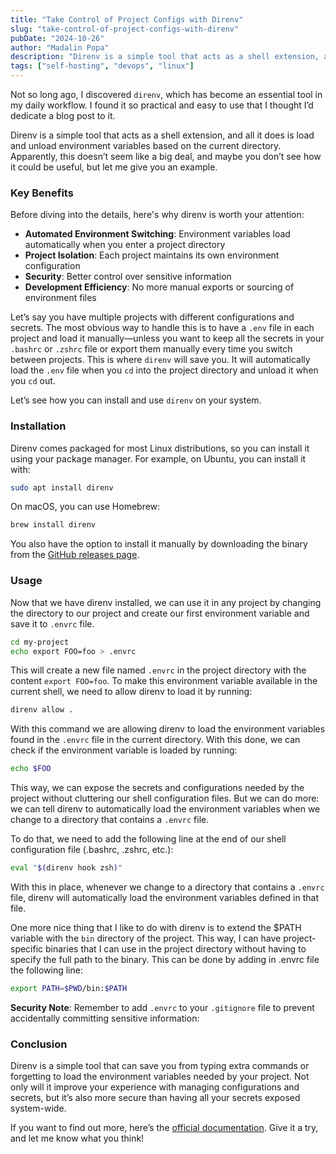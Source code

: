 ```yaml
---
title: "Take Control of Project Configs with Direnv"
slug: "take-control-of-project-configs-with-direnv"
pubDate: "2024-10-26"
author: "Madalin Popa"
description: "Direnv is a simple tool that acts as a shell extension, and all it does is load and unload environment variables based on the current directory. Apparently, this doesn’t seem like a big deal, and maybe you don’t see how it could be useful, but let me give you an example."
tags: ["self-hosting", "devops", "linux"]
---
```


Not so long ago, I discovered `direnv`, which has become an essential tool in my daily workflow. I found it so practical and easy to use that I thought I’d dedicate a blog post to it.

Direnv is a simple tool that acts as a shell extension, and all it does is load and unload environment variables based on the current directory. Apparently, this doesn’t seem like a big deal, and maybe you don’t see how it could be useful, but let me give you an example.

### Key Benefits

Before diving into the details, here's why direnv is worth your attention:

- **Automated Environment Switching**: Environment variables load automatically when you enter a project directory
- **Project Isolation**: Each project maintains its own environment configuration
- **Security**: Better control over sensitive information
- **Development Efficiency**: No more manual exports or sourcing of environment files

Let’s say you have multiple projects with different configurations and secrets. The most obvious way to handle this is to have a `.env` file in each project and load it manually—unless you want to keep all the secrets in your `.bashrc` or `.zshrc` file or export them manually every time you switch between projects. This is where `direnv` will save you. It will automatically load the `.env` file when you `cd` into the project directory and unload it when you `cd` out.

Let’s see how you can install and use `direnv` on your system.

### Installation

Direnv comes packaged for most Linux distributions, so you can install it using your package manager. For example, on Ubuntu, you can install it with:

```bash
sudo apt install direnv
```
On macOS, you can use Homebrew:

```bash
brew install direnv
```

You also have the option to install it manually by downloading the binary from the [GitHub releases page](https://github.com/direnv/direnv).

### Usage

Now that we have direnv installed, we can use it in any project by changing the directory to our project and create our first environment variable and save it to `.envrc` file.

```bash
cd my-project
echo export FOO=foo > .envrc
```
This will create a new file named `.envrc` in the project directory with the content `export FOO=foo`. To make this environment variable available in the current shell, we need to allow direnv to load it by running:

```bash
direnv allow .
```
With this command we are allowing direnv to load the environment variables found in the `.envrc` file in the current directory. With this done, we can check if the environment variable is loaded by running:

```bash
echo $FOO
```

This way, we can expose the secrets and configurations needed by the project without cluttering our shell configuration files. But we can do more: we can tell direnv to automatically load the environment variables when we change to a directory that contains a `.envrc` file.

To do that, we need to add the following line at the end of our shell configuration file (.bashrc, .zshrc, etc.):

```bash
eval "$(direnv hook zsh)"
```
With this in place, whenever we change to a directory that contains a `.envrc` file, direnv will automatically load the environment variables defined in that file.

One more nice thing that I like to do with direnv is to extend the $PATH variable with the `bin` directory of the project. This way, I can have project-specific binaries that I can use in the project directory without having to specify the full path to the binary. This can be done by adding in .envrc file the following line:

```bash
export PATH=$PWD/bin:$PATH
```

**Security Note**: Remember to add `.envrc` to your `.gitignore` file to prevent accidentally committing sensitive information:

### Conclusion

Direnv is a simple tool that can save you from typing extra commands or forgetting to load the environment variables needed by your project. Not only will it improve your experience with managing configurations and secrets, but it’s also more secure than having all your secrets exposed system-wide.

If you want to find out more, here’s the [official documentation](https://direnv.net). Give it a try, and let me know what you think!
